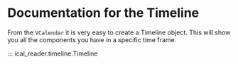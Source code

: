 # Documentation for the Timeline

From the `VCalendar` it is very easy to create a Timeline object. This will show you all the components you have in a specific time frame.

::: ical_reader.timeline.Timeline
